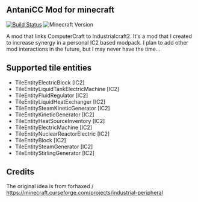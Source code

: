 ## AntaniCC Mod for minecraft
[![Build Status](https://travis-ci.org/admiral0/AntaniCC.svg?branch=master)](https://travis-ci.org/admiral0/AntaniCC)
![Minecraft Version](https://img.shields.io/badge/minecraft-1.10.2-green.svg)

A mod that links ComputerCraft to Industrialcraft2. It's a mod that I created to increase synergy in a personal 
IC2 based modpack. I plan to add other mod interactions in the future, but I may never have the time...

## Supported tile entities
   * TileEntityElectricBlock [IC2]
   * TileEntityLiquidTankElectricMachine [IC2]
   * TileEntityFluidRegulator [IC2]
   * TileEntityLiquidHeatExchanger [IC2]
   * TileEntitySteamKineticGenerator [IC2]
   * TileEntityKineticGenerator [IC2]
   * TileEntityHeatSourceInventory [IC2]
   * TileEntityElectricMachine [IC2]
   * TileEntityNuclearReactorElectric [IC2]
   * TileEntityBlock [IC2]
   * TileEntitySteamGenerator [IC2]
   * TileEntityStirlingGenerator [IC2]
   
## Credits
The original idea is from forhaxed / https://minecraft.curseforge.com/projects/industrial-peripheral